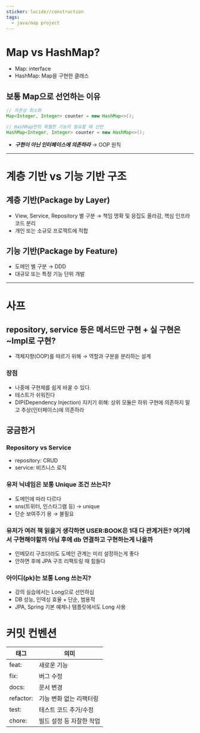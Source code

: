 ```yaml
---
sticker: lucide//construction
tags:
  - java/map project
---
```

# Map vs HashMap?
- Map: interface
- HashMap: Map을 구현한 클래스

## 보통 Map으로 선언하는 이유
```java
// 의존성 최소화
Map<Integer, Integer> counter = new HashMap<>();

// HashMap만의 특별한 기능이 필요할 때 선언
HashMap<Integer, Integer> counter = new HashMap<>();
```
- ***구현이 아닌 인터페이스에 의존하라*** → OOP 원칙

---
# 계층 기반 vs 기능 기반 구조
## 계층 기반(Package by Layer)
- View, Service, Repository 별 구분 → 책임 명확 및 응집도 올라감, 핵심 인프라 코드 분리
- 개인 또는 소규모 프로젝트에 적합

## 기능 기반(Package by Feature)
- 도메인 별 구분 → DDD
- 대규모 또는 특정 기능 단위 개발

---
# 사프
## repository, service 등은 메서드만 구현 + 실 구현은 ~Impl로 구현?
- 객체지향(OOP)를 따르기 위해 → 역할과 구분을 분리하는 설계
### 장점
- 나중에 구현체를 쉽게 바꿀 수 있다.
- 테스트가 쉬워진다
- DIP(Dependency Injection) 지키기 위해: 상위 모듈은 하위 구현에 의존하지 말고 추상(인터페이스)에 의존하라

## 궁금한거
### Repository vs Service
- repository: CRUD
- service: 비즈니스 로직
### 유저 닉네임은 보통 Unique 조건 쓰는지?
- 도메인에 따라 다르다
- sns(트위터, 인스타그램 등) → unique
- 단순 보여주기 용 → 불필요
### 유저가 여러 책 읽을거 생각하면 USER:BOOK은 1대 다 관계거든? 여기에서 구현해야할까 아님 후에 db 연결하고 구현하는게 나을까
- 인메모리 구조더라도 도메인 관계는 미리 설정하는게 좋다
- 안하면 후에 JPA 구조 리팩토링 때 힘들다
###  아이디(pk)는 보통 Long 쓰는지?
- 강의 실습에서는 Long으로 선언하심
- DB 성능, 인덱싱 효율 + 단순, 범용적
- JPA, Spring 기본 예제나 템플릿에서도 Long 사용

# 커밋 컨벤션
| **태그**    | **의미**         |
| --------- | -------------- |
| feat:     | 새로운 기능         |
| fix:      | 버그 수정          |
| docs:     | 문서 변경          |
| refactor: | 기능 변화 없는 리팩터링  |
| test:     | 테스트 코드 추가/수정   |
| chore:    | 빌드 설정 등 자잘한 작업 |